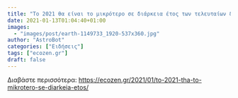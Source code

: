 ```yaml
---
title: "Το 2021 θα είναι το μικρότερο σε διάρκεια έτος των τελευταίων δεκαετιών"
date: 2021-01-13T01:04:40+01:00
images:
  - "images/post/earth-1149733_1920-537x360.jpg"
author: "AstroBot"
categories: ["Ειδήσεις"]
tags: ["ecozen.gr"]
draft: false
---
```




Διαβάστε περισσότερα: https://ecozen.gr/2021/01/to-2021-tha-to-mikrotero-se-diarkeia-etos/
